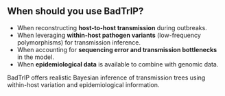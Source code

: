 ## When should you use BadTrIP?

* When reconstructing **host-to-host transmission** during outbreaks.
* When leveraging **within-host pathogen variants** (low-frequency polymorphisms) for transmission inference.
* When accounting for **sequencing error and transmission bottlenecks** in the model.
* When **epidemiological data** is available to combine with genomic data.

BadTrIP offers realistic Bayesian inference of transmission trees using within-host variation and epidemiological information.
